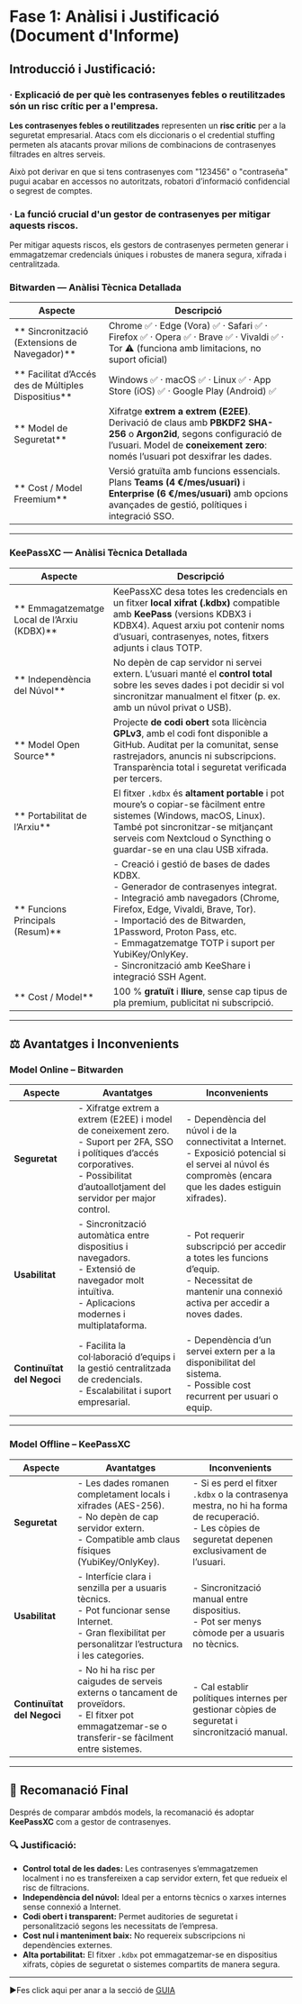 # Fase 1: Anàlisi i Justificació (Document d'Informe)

## Introducció i Justificació:

### · Explicació de per què les contrasenyes febles o reutilitzades són un risc crític per a l'empresa.

**Les contrasenyes febles o reutilitzades** representen un **risc crític** per a la seguretat empresarial. Atacs com els diccionaris o el credential stuffing permeten als atacants provar milions de combinacions de contrasenyes filtrades en altres serveis.

Això pot derivar en que si tens contrasenyes com "123456" o "contraseña" pugui acabar en accessos no autoritzats, robatori d’informació confidencial o segrest de comptes.

### · La funció crucial d'un gestor de contrasenyes per mitigar aquests riscos.

Per mitigar aquests riscos, els gestors de contrasenyes permeten generar i emmagatzemar credencials úniques i robustes de manera segura, xifrada i centralitzada.

###  Bitwarden — Anàlisi Tècnica Detallada

| **Aspecte** | **Descripció** |
|--------------|----------------|
| ** Sincronització (Extensions de Navegador)** | Chrome ✅ · Edge (Vora) ✅ · Safari ✅ · Firefox ✅ · Opera ✅ · Brave ✅ · Vivaldi ✅ · Tor ⚠️ (funciona amb limitacions, no suport oficial) |
| ** Facilitat d’Accés des de Múltiples Dispositius** | Windows ✅ · macOS ✅ · Linux ✅ · App Store (iOS) ✅ · Google Play (Android) ✅ |
| ** Model de Seguretat** | Xifratge **extrem a extrem (E2EE)**. Derivació de claus amb **PBKDF2 SHA-256** o **Argon2id**, segons configuració de l’usuari. Model de **coneixement zero**: només l’usuari pot desxifrar les dades. |
| ** Cost / Model Freemium** | Versió gratuïta amb funcions essencials. Plans **Teams (4 €/mes/usuari)** i **Enterprise (6 €/mes/usuari)** amb opcions avançades de gestió, polítiques i integració SSO. |

---

###  KeePassXC — Anàlisi Tècnica Detallada

| **Aspecte** | **Descripció** |
|--------------|----------------|
| ** Emmagatzematge Local de l’Arxiu (KDBX)** | KeePassXC desa totes les credencials en un fitxer **local xifrat (.kdbx)** compatible amb **KeePass** (versions KDBX3 i KDBX4). Aquest arxiu pot contenir noms d’usuari, contrasenyes, notes, fitxers adjunts i claus TOTP. |
| ** Independència del Núvol** | No depèn de cap servidor ni servei extern. L’usuari manté el **control total** sobre les seves dades i pot decidir si vol sincronitzar manualment el fitxer (p. ex. amb un núvol privat o USB). |
| ** Model Open Source** | Projecte **de codi obert** sota llicència **GPLv3**, amb el codi font disponible a GitHub. Auditat per la comunitat, sense rastrejadors, anuncis ni subscripcions. Transparència total i seguretat verificada per tercers. |
| ** Portabilitat de l’Arxiu** | El fitxer `.kdbx` és **altament portable** i pot moure’s o copiar-se fàcilment entre sistemes (Windows, macOS, Linux). També pot sincronitzar-se mitjançant serveis com Nextcloud o Syncthing o guardar-se en una clau USB xifrada. |
| ** Funcions Principals (Resum)** | - Creació i gestió de bases de dades KDBX.<br> - Generador de contrasenyes integrat.<br> - Integració amb navegadors (Chrome, Firefox, Edge, Vivaldi, Brave, Tor).<br> - Importació des de Bitwarden, 1Password, Proton Pass, etc.<br> - Emmagatzematge TOTP i suport per YubiKey/OnlyKey.<br> - Sincronització amb KeeShare i integració SSH Agent. |
| ** Cost / Model** | 100 % **gratuït** i **lliure**, sense cap tipus de pla premium, publicitat ni subscripció. |

---

## ⚖️ Avantatges i Inconvenients

###  Model Online – Bitwarden

| **Aspecte** | **Avantatges** | **Inconvenients** |
|--------------|----------------|-------------------|
| **Seguretat** | - Xifratge extrem a extrem (E2EE) i model de coneixement zero.<br>- Suport per 2FA, SSO i polítiques d’accés corporatives.<br>- Possibilitat d’autoallotjament del servidor per major control. | - Dependència del núvol i de la connectivitat a Internet.<br>- Exposició potencial si el servei al núvol és compromès (encara que les dades estiguin xifrades). |
| **Usabilitat** | - Sincronització automàtica entre dispositius i navegadors.<br>- Extensió de navegador molt intuïtiva.<br>- Aplicacions modernes i multiplataforma. | - Pot requerir subscripció per accedir a totes les funcions d’equip.<br>- Necessitat de mantenir una connexió activa per accedir a noves dades. |
| **Continuïtat del Negoci** | - Facilita la col·laboració d’equips i la gestió centralitzada de credencials.<br>- Escalabilitat i suport empresarial. | - Dependència d’un servei extern per a la disponibilitat del sistema.<br>- Possible cost recurrent per usuari o equip. |

---

###  Model Offline – KeePassXC

| **Aspecte** | **Avantatges** | **Inconvenients** |
|--------------|----------------|-------------------|
| **Seguretat** | - Les dades romanen completament locals i xifrades (AES-256).<br>- No depèn de cap servidor extern.<br>- Compatible amb claus físiques (YubiKey/OnlyKey). | - Si es perd el fitxer `.kdbx` o la contrasenya mestra, no hi ha forma de recuperació.<br>- Les còpies de seguretat depenen exclusivament de l’usuari. |
| **Usabilitat** | - Interfície clara i senzilla per a usuaris tècnics.<br>- Pot funcionar sense Internet.<br>- Gran flexibilitat per personalitzar l’estructura i les categories. | - Sincronització manual entre dispositius.<br>- Pot ser menys còmode per a usuaris no tècnics. |
| **Continuïtat del Negoci** | - No hi ha risc per caigudes de serveis externs o tancament de proveïdors.<br>- El fitxer pot emmagatzemar-se o transferir-se fàcilment entre sistemes. | - Cal establir polítiques internes per gestionar còpies de seguretat i sincronització manual. |

---

## 🧭 Recomanació Final

Després de comparar ambdós models, la recomanació és adoptar **KeePassXC** com a gestor de contrasenyes.

### 🔍 Justificació:

- **Control total de les dades:** Les contrasenyes s’emmagatzemen localment i no es transfereixen a cap servidor extern, fet que redueix el risc de filtracions.  
- **Independència del núvol:** Ideal per a entorns tècnics o xarxes internes sense connexió a Internet.  
- **Codi obert i transparent:** Permet auditories de seguretat i personalització segons les necessitats de l’empresa.  
- **Cost nul i manteniment baix:** No requereix subscripcions ni dependències externes.  
- **Alta portabilitat:** El fitxer `.kdbx` pot emmagatzemar-se en dispositius xifrats, còpies de seguretat o sistemes compartits de manera segura.


---

▶️Fes click aqui per anar a la secció de [GUIA](Guia.md)

